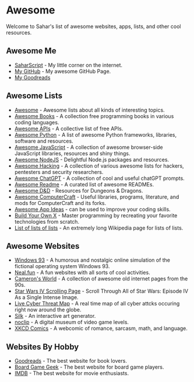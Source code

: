 # Awesome
Welcome to Sahar's list of awesome websites, apps, lists, and other cool resources.

## Awesome Me
- [SaharScript](https://saharscript.dev) - My little corner on the internet.  
- [My GitHub](https://github.com/saharking1298) - My awesome GitHub Page.
- [My Goodreads](https://www.goodreads.com/review/list/137343823-sahar-lan)

## Awesome Lists
- [Awesome](https://github.com/sindresorhus/awesome) - Awesome lists about all kinds of interesting topics.
- [Awesome Books](https://github.com/davorpa/free-programming-books) - A collection free programming books in various coding languages.
- [Awesome APIs](https://github.com/public-apis/public-apis) - A collective list of free APIs.
- [Awesome Python](https://github.com/vinta/awesome-python) - A list of awesome Python frameworks, libraries, software and resources.
- [Awesome JavaScript](https://github.com/sorrycc/awesome-javascript) - A collection of awesome browser-side JavaScript libraries, resources and shiny things.
- [Awesome NodeJS](https://github.com/sindresorhus/awesome-nodejs) - Delightful Node.js packages and resources.
- [Awesome Hacking](https://github.com/Hack-with-Github/Awesome-Hacking) - A collection of various awesome lists for hackers, pentesters and security researchers.
- [Awesome ChatGPT](https://github.com/f/awesome-chatgpt-prompts) - A collection of cool and useful chatGPT prompts.
- [Awesome Readme](https://github.com/matiassingers/awesome-readme) - A curated list of awesome READMEs.
- [Awesome D&D](https://github.com/flamableconcrete/awesome-dnd) - Resources for Dungeons & Dragons.
- [Awesome ComputerCraft](https://github.com/tomodachi94/awesome-computercraft) - Useful libraries, programs, literature, and mods for ComputerCraft and its forks.
- [Awesome App Ideas](https://github.com/florinpop17/app-ideas) - can be used to improve your coding skills.
- [Build Your Own X](https://github.com/codecrafters-io/build-your-own-x) - Master programming by recreating your favorite technologies from scratch.
- [List of lists of lists](https://en.wikipedia.org/wiki/List_of_lists_of_lists) - An extremely long Wikipedia page for lists of lists.

## Awesome Websites
- [Windows 93](https://www.windows93.net) - A humorous and nostalgic online simulation of the fictional operating system Windows 93.
- [Neal.fun](https://neal.fun/) - A fun websites with all sorts of cool activities.
- [Cameron's World](https://www.cameronsworld.net) - A collection of awesome old internet pages from the 90s.
- [Star Wars IV Scrolling Page](https://swanh.net) - Scroll Through All of Star Wars: Episode IV As a Single Intense Image.
- [Live Cyber Threat Map](https://threatmap.checkpoint.com) - A real time map of all cyber attcks occuring right now around the globe.
- [Silk](http://weavesilk.com) - An interactive art generator.
- [noclip](https://noclip.website) - A digital museum of video game levels.
- [XKCD Comics](https://xkcd.com) - A webcomic of romance, sarcasm, math, and language.

## Websites By Hobby
- [Goodreads](https://www.goodreads.com) - The best website for book lovers.
- [Board Game Geek](https://boardgamegeek.com) - The best website for board game players.
- [IMDB](https://www.imdb.com) - The best website for movie enthusiasts.
